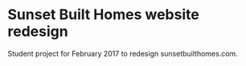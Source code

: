 # Sunset Built Homes website redesign

Student project for February 2017 to redesign sunsetbuilthomes.com.
